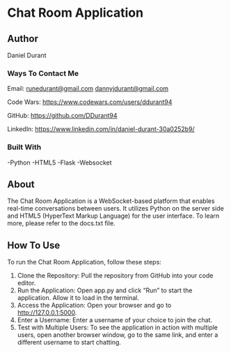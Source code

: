 # Chat Room Application

## Author

  Daniel Durant

### Ways To Contact Me

  Email:
    <runedurant@gmail.com>
    <dannyjdurant@gmail.com>

  Code Wars:
    <https://www.codewars.com/users/ddurant94>

  GitHub:
    <https://github.com/DDurant94>

  LinkedIn:
    <https://www.linkedin.com/in/daniel-durant-30a0252b9/>

### Built With

 -Python
 -HTML5
 -Flask
 -Websocket

## About

  The Chat Room Application is a WebSocket-based platform that enables real-time conversations between users. It utilizes Python on the server side and HTML5 (HyperText Markup Language) for the user interface. To learn more, please refer to the docs.txt file.

## How To Use

  To run the Chat Room Application, follow these steps:

  1. Clone the Repository: Pull the repository from GitHub into your code editor.
  2. Run the Application: Open app.py and click “Run” to start the application. Allow it to load in the terminal.
  3. Access the Application: Open your browser and go to <http://127.0.0.1:5000>.
  4. Enter a Username: Enter a username of your choice to join the chat.
  5. Test with Multiple Users: To see the application in action with multiple users, open another browser window, go to the same link, and enter a different username to start chatting.